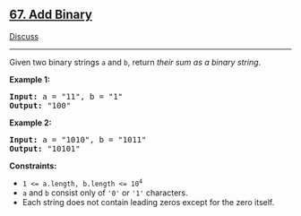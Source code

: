 ## [67. Add Binary](https://leetcode.com/problems/add-binary/)

[Discuss](https://leetcode.com/problems/add-binary/discuss/1329387/Swift%3A-Add-Binary-(%2B-Test-Cases))

<hr>

<div><p>Given two binary strings <code>a</code> and <code>b</code>, return <em>their sum as a binary string</em>.</p>

<p><strong>Example 1:</strong></p>
<pre><strong>Input:</strong> a = "11", b = "1"
<strong>Output:</strong> "100"
</pre><p><strong>Example 2:</strong></p>
<pre><strong>Input:</strong> a = "1010", b = "1011"
<strong>Output:</strong> "10101"
</pre>
<p><strong>Constraints:</strong></p>

<ul>
	<li><code>1 &lt;= a.length, b.length &lt;= 10<sup>4</sup></code></li>
	<li><code>a</code> and <code>b</code> consist&nbsp;only of <code>'0'</code> or <code>'1'</code> characters.</li>
	<li>Each string does not contain leading zeros except for the zero itself.</li>
</ul>
</div>